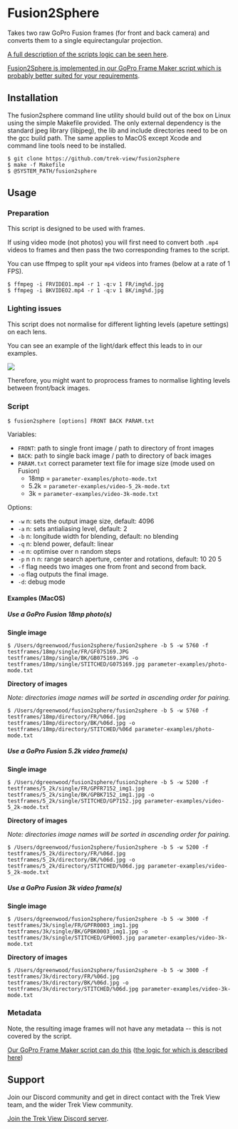 # Fusion2Sphere

Takes two raw GoPro Fusion frames (for front and back camera) and converts them to a single equirectangular projection.

[A full description of the scripts logic can be seen here](http://paulbourke.net/dome/dualfish2sphere/).

[Fusion2Sphere is implemented in our GoPro Frame Maker script which is probably better suited for your requirements](https://github.com/trek-view/gopro-frame-maker/).

## Installation

The fusion2sphere command line utility should build out of the box on Linux using the simple Makefile provided. The only external dependency is the standard jpeg library (libjpeg), the lib and include directories need to be on the gcc build path. The same applies to MacOS except Xcode and command line tools need to be installed.

```
$ git clone https://github.com/trek-view/fusion2sphere
$ make -f Makefile
$ @SYSTEM_PATH/fusion2sphere
```

## Usage

### Preparation

This script is designed to be used with frames.

If using video mode (not photos) you will first need to convert both `.mp4` videos to frames and then pass the two corresponding frames to the script.

You can use ffmpeg to split your `mp4` videos into frames (below at a rate of 1 FPS).

```
$ ffmpeg -i FRVIDEO1.mp4 -r 1 -q:v 1 FR/img%d.jpg 
$ ffmpeg -i BKVIDEO2.mp4 -r 1 -q:v 1 BK/img%d.jpg 
```

### Lighting issues

This script does not normalise for different lighting levels (apeture settings) on each lens.

You can see an example of the light/dark effect this leads to in our examples.

![](testframes/18mp/single/STITCHED/G075169.jpg)

Therefore, you might want to proprocess frames to normalise lighting levels between front/back images.

### Script

```shell
$ fusion2sphere [options] FRONT BACK PARAM.txt
```

Variables:

* `FRONT`: path to single front image / path to directory of front images
* `BACK`: path to single back image / path to directory of back images
* `PARAM.txt` correct parameter text file for image size (mode used on Fusion)
	* 18mp = `parameter-examples/photo-mode.txt`
	* 5.2k = `parameter-examples/video-5_2k-mode.txt`
	* 3k = `parameter-examples/video-3k-mode.txt`

Options:

* `-w` n: sets the output image size, default: 4096
* `-a` n: sets antialiasing level, default: 2
* `-b` n: longitude width for blending, default: no blending
* `-q` n: blend power, default: linear
* `-e` n: optimise over n random steps
* `-p` n n n: range search aperture, center and rotations, default: 10 20 5
* `-f` flag needs two images one from front and second from back.
* `-o` flag outputs the final image.
* `-d`: debug mode

#### Examples (MacOS)

##### Use a GoPro Fusion 18mp photo(s)

**Single image**

```shell
$ /Users/dgreenwood/fusion2sphere/fusion2sphere -b 5 -w 5760 -f testframes/18mp/single/FR/GF075169.JPG testframes/18mp/single/BK/GB075169.JPG -o testframes/18mp/single/STITCHED/G075169.jpg parameter-examples/photo-mode.txt
```

**Directory of images**

_Note: directories image names will be sorted in ascending order for pairing._

```shell
$ /Users/dgreenwood/fusion2sphere/fusion2sphere -b 5 -w 5760 -f testframes/18mp/directory/FR/%06d.jpg testframes/18mp/directory/BK/%06d.jpg -o testframes/18mp/directory/STITCHED/%06d parameter-examples/photo-mode.txt
```

##### Use a GoPro Fusion 5.2k video frame(s)

**Single image**

```shell
$ /Users/dgreenwood/fusion2sphere/fusion2sphere -b 5 -w 5200 -f testframes/5_2k/single/FR/GPFR7152_img1.jpg testframes/5_2k/single/BK/GPBK7152_img1.jpg -o testframes/5_2k/single/STITCHED/GP7152.jpg parameter-examples/video-5_2k-mode.txt
```

**Directory of images**

_Note: directories image names will be sorted in ascending order for pairing._

```shell
$ /Users/dgreenwood/fusion2sphere/fusion2sphere -b 5 -w 5200 -f testframes/5_2k/directory/FR/%06d.jpg testframes/5_2k/directory/BK/%06d.jpg -o testframes/5_2k/directory/STITCHED/%06d.jpg parameter-examples/video-5_2k-mode.txt
```

##### Use a GoPro Fusion 3k video frame(s)

**Single image**

```shell
$ /Users/dgreenwood/fusion2sphere/fusion2sphere -b 5 -w 3000 -f testframes/3k/single/FR/GPFR0003_img1.jpg testframes/3k/single/BK/GPBK0003_img1.jpg -o testframes/3k/single/STITCHED/GP0003.jpg parameter-examples/video-3k-mode.txt
```

**Directory of images**

```shell
$ /Users/dgreenwood/fusion2sphere/fusion2sphere -b 5 -w 3000 -f testframes/3k/directory/FR/%06d.jpg testframes/3k/directory/BK/%06d.jpg -o testframes/3k/directory/STITCHED/%06d.jpg parameter-examples/video-3k-mode.txt
```

### Metadata

Note, the resulting image frames will not have any metadata -- this is not covered by the script.

[Our GoPro Frame Maker script can do this](https://github.com/trek-view/gopro-frame-maker/) ([the logic for which is described here](https://github.com/trek-view/gopro-frame-maker/docs/LOGIC.md))

## Support

Join our Discord community and get in direct contact with the Trek View team, and the wider Trek View community.

[Join the Trek View Discord server](https://discord.gg/ZVk7h9hCfw).